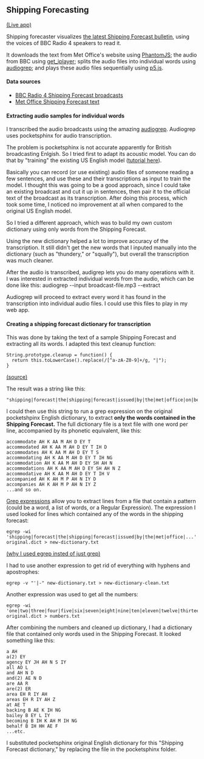 ## Shipping Forecasting
[(Live app)](http://www.shipping-forecasting.herokuapp.com)

Shipping forecaster visualizes [the latest Shipping Forecast bulletin](https://en.wikipedia.org/wiki/Shipping_Forecast), using the voices of BBC Radio 4 speakers to read it.

It downloads the text from Met Office's website using [PhantomJS](phantomjs.org/); the audio from BBC using [get_iplayer](https://github.com/get-iplayer/get_iplayer); splits the audio files into individual words using [audiogrep](https://github.com/antiboredom/audiogrep); and plays these audio files sequentially using [p5.js](https://p5js.org/).

#### Data sources
- [BBC Radio 4 Shipping Forecast broadcasts](http://www.bbc.co.uk/programmes/b006qfvv/episodes)
- [Met Office Shipping Forecast text](www.metoffice.gov.uk/public/weather/marine-printable/shipping-forecast.html)

#### Extracting audio samples for individual words
I transcribed the audio broadcasts using the amazing [audiogrep](https://github.com/antiboredom/audiogrep). Audiogrep uses pocketsphinx for audio transcription.

The problem is pocketsphinx is not accurate apparently for British broadcasting Enlgish. So I tried first to adapt its acoustic model. You can do that by "training" the existing US English model ([tutorial here](http://cmusphinx.sourceforge.net/wiki/tutorialam)).

Basically you can record (or use existing) audio files of someone reading a few sentences, and use these and their transcriptions as input to train the model. I thought this was going to be a good approach, since I could take an existing broadcast and cut it up in sentences, then pair it to the official text of the broadcast as its transcription. After doing this process, which took some time, I noticed no improvement at all when compared to the original US English model.

So I tried a different approach, which was to build my own custom dictionary using only words from the Shipping Forecast.

Using the new dictionary helped a lot to improve accuracy of the transcription. It still didn't get the new words that I inputed manually into the dictionary (such as "thundery," or "squally"), but overall the transcription was much cleaner.

After the audio is transcribed, audigrep lets you do many operations with it. I was interested in extracted individual words from the audio, which can be done like this:
    audiogrep --input broadcast-file.mp3 --extract

Audiogrep will proceed to extract every word it has found in the transcription into individual audio files. I could use this files to play in my web app.

#### Creating a shipping forecast dictionary for transcription
This was done by taking the text of a sample Shipping Forecast and extracting all its words. I adapted this text cleanup function:

    String.prototype.cleanup = function() {
      return this.toLowerCase().replace(/[^a-zA-Z0-9]+/g, "|");
    }
[(source)](http://stackoverflow.com/questions/1983767/only-keep-a-z-0-9-and-remove-other-characters-from-string-using-javascript)

The result was a string like this:

    "shipping|forecast|the|shipping|forecast|issued|by|the|met|office|on|behalf|..."

I could then use this string to run a grep expression on the original pocketshpinx English dictionary, to extract **only the words contained in the Shipping Forecast.** The full dictionary file is a text file with one word per line, accompanied by its phonetic equivalent, like this:

    accommodate AH K AA M AH D EY T
    accommodated AH K AA M AH D EY T IH D
    accommodates AH K AA M AH D EY T S
    accommodating AH K AA M AH D EY T IH NG
    accommodation AH K AA M AH D EY SH AH N
    accommodations AH K AA M AH D EY SH AH N Z
    accommodative AH K AA M AH D EY T IH V
    accompanied AH K AH M P AH N IY D
    accompanies AH K AH M P AH N IY Z
    ...and so on.

[Grep expressions](http://stackoverflow.com/questions/15822927/how-to-delete-all-lines-in-text-file-that-not-begins-with-character-or-or) allow you to extract lines from a file that contain a pattern (could be a word, a list of words, or a Regular Expression). The expression I used looked for lines which contained any of the words in the shipping forecast:

    egrep -wi 'shipping|forecast|the|shipping|forecast|issued|by|the|met|office|...' original.dict > new-dictionary.txt

[(why I used egrep insted of just grep)](http://www.cyberciti.biz/faq/searching-multiple-words-string-using-grep/)

I had to use another expression to get rid of everything with hyphens and apostrophes:

    egrep -v "'|-" new-dictionary.txt > new-dictionary-clean.txt


Another expression was used to get all the numbers:

    egrep -wi 'one|two|three|four|five|six|seven|eight|nine|ten|eleven|twelve|thirteen|fourteen|fifteen|sixteen|seventeen|nineteen|twenty|thirty|forty|fifty|sixty|seventy|eight|ninety|hundred|thousand|first|second|third|fourth|fifth|sixth|seventh|eight|ninth|tenth|eleventh|twelveth|thirteenth|fourteenth|fifteenth|sixteeth|seventeeth|eigtheenth|nineteenth|twentieth|thirtieth' original.dict > numbers.txt


After combining the numbers and cleaned up dictionary, I had a dictionary file that contained only words used in the Shipping Forecast. It looked something like this:

    a AH
    a(2) EY
    agency EY JH AH N S IY
    all AO L
    and AH N D
    and(2) AE N D
    are AA R
    are(2) ER
    area EH R IY AH
    areas EH R IY AH Z
    at AE T
    backing B AE K IH NG
    bailey B EY L IY
    becoming B IH K AH M IH NG
    behalf B IH HH AE F
    ...etc.

I substituted pocketsphinx original English dictionary for this "Shipping Forecast dictionary," by replacing the file in the pocketsphinx folder.
